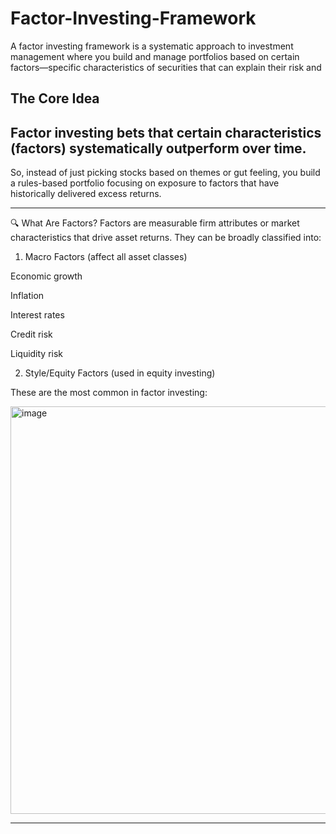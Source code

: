 # Factor-Investing-Framework

A factor investing framework is a systematic approach to investment management where you build and manage portfolios based on certain factors—specific characteristics of securities that can explain their risk and 



 The Core Idea
 -------

 Factor investing bets that certain characteristics (factors) systematically outperform over time.
 ----

So, instead of just picking stocks based on themes or gut feeling, you build a rules-based portfolio focusing on exposure to factors that have historically delivered excess returns.

-------------

🔍 What Are Factors?
Factors are measurable firm attributes or market characteristics that drive asset returns. They can be broadly classified into:

1. Macro Factors (affect all asset classes)
   
  Economic growth
  
  Inflation
  
  Interest rates
  
  Credit risk
  
  Liquidity risk


2. Style/Equity Factors (used in equity investing)

These are the most common in factor investing:

<img width="652" alt="image" src="https://github.com/user-attachments/assets/51df9652-e73b-4b35-b489-3d3753c2ba4c" />


----------------



